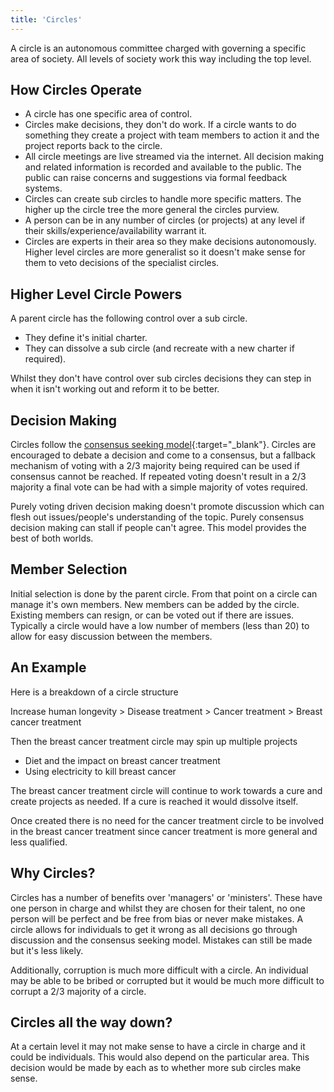 ```yaml
---
title: 'Circles'
---
```


A circle is an autonomous committee charged with governing a specific area of society. All levels of society work this way including the top level.

## How Circles Operate

* A circle has one specific area of control.
* Circles make decisions, they don't do work. If a circle wants to do something they create a project with team members to action it and the project reports back to the circle.
* All circle meetings are live streamed via the internet. All decision making and related information is recorded and available to the public. The public can raise concerns and suggestions via formal feedback systems.
* Circles can create sub circles to handle more specific matters. The higher up the circle tree the more general the circles purview.
* A person can be in any number of circles (or projects) at any level if their skills/experience/availability warrant it.
* Circles are experts in their area so they make decisions autonomously. Higher level circles are more generalist so it doesn't make sense for them to veto decisions of the specialist circles.

## Higher Level Circle Powers

A parent circle has the following control over a sub circle.

* They define it's initial charter.
* They can dissolve a sub circle (and recreate with a new charter if required).

Whilst they don't have control over sub circles decisions they can step in when it isn't working out and reform it to be better.

## Decision Making

Circles follow the [consensus seeking model](https://en.wikipedia.org/wiki/Consensus-seeking_decision-making){:target="_blank"}. Circles are encouraged to debate a decision and come to a consensus, but a fallback mechanism of voting with a 2/3 majority being required can be used if consensus cannot be reached. If repeated voting doesn't result in a 2/3 majority a final vote can be had with a simple majority of votes required.

Purely voting driven decision making doesn't promote discussion which can flesh out issues/people's understanding of the topic. Purely consensus decision making can stall if people can't agree. This model provides the best of both worlds.

## Member Selection

Initial selection is done by the parent circle. From that point on a circle can manage it's own members. New members can be added by the circle. Existing members can resign, or can be voted out if there are issues. Typically a circle would have a low number of members (less than 20) to allow for easy discussion between the members.

## An Example

Here is a breakdown of a circle structure

Increase human longevity > Disease treatment > Cancer treatment > Breast cancer treatment

Then the breast cancer treatment circle may spin up multiple projects

* Diet and the impact on breast cancer treatment
* Using electricity to kill breast cancer

The breast cancer treatment circle will continue to work towards a cure and create projects as needed. If a cure is reached it would dissolve itself.

Once created there is no need for the cancer treatment circle to be involved in the breast cancer treatment since cancer treatment is more general and less qualified.

## Why Circles?

Circles has a number of benefits over 'managers' or 'ministers'. These have one person in charge and whilst they are chosen for their talent, no one person will be perfect and be free from bias or never make mistakes. A circle allows for individuals to get it wrong as all decisions go through discussion and the consensus seeking model. Mistakes can still be made but it's less likely.

Additionally, corruption is much more difficult with a circle. An individual may be able to be bribed or corrupted but it would be much more difficult to corrupt a 2/3 majority of a circle.

## Circles all the way down?

At a certain level it may not make sense to have a circle in charge and it could be individuals. This would also depend on the particular area. This decision would be made by each as to whether more sub circles make sense.

